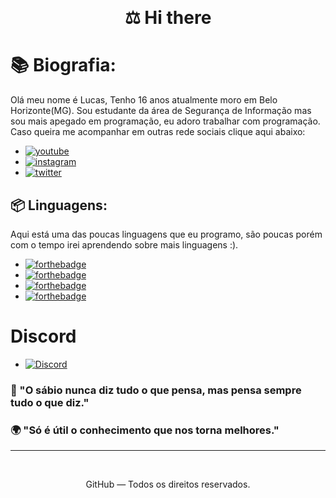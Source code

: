 <p align="center">
<br>
</p>
<h1 align="center"> ⚖️ Hi there</h1>

<p align="center">

# 📚 Biografia:
Olá meu nome é Lucas, Tenho 16 anos atualmente moro em Belo Horizonte(MG). Sou estudante da área de Segurança de Informação mas sou mais apegado em programação, eu adoro trabalhar com programação. Caso queira me acompanhar em outras rede sociais clique aqui abaixo:

* [![youtube](https://img.shields.io/badge/-Youtube-FF0000?style=appveyor&amp;labelColor=FF0000&amp;logo=youtube&amp;logoColor=white&amp)](https://www.youtube.com/channel/UC5xGCyMooq694Ta0YU2qTBQ?view_as=subscriber)
* [![instagram](https://img.shields.io/badge/-Instagram-blueviolet?style=flat-square&amp;logo=Instagram&amp;logoColor=white&amp)](https://www.instagram.com/Fixaky/)
* [![twitter](https://img.shields.io/badge/-@Fixaky-33F0FF?style=flat-square&amp;labelColor=33F0FF&amp;logo=twitter&amp;logoColor=white&amp)](https://twitter.com/Fixakyy)

## 📦 Linguagens:

Aqui está uma das poucas linguagens que eu programo, são poucas porém com o tempo irei aprendendo sobre mais linguagens :).


* [![forthebadge](https://img.shields.io/badge/javascript%20-%23323330.svg?&style=for-the-badge&logo=javascript&logoColor=%23F7DF1E)](https://pt.wikipedia.org/wiki/JavaScript)
* [![forthebadge](https://img.shields.io/badge/c++%20-%2300599C.svg?&style=for-the-badge&logo=c%2B%2B&ogoColor=white)](https://pt.wikipedia.org/wiki/C%2B%2B)
* [![forthebadge](https://img.shields.io/badge/python%20-%2314354C.svg?&style=for-the-badge&logo=python&logoColor=white)](https://www.python.org/)
* [![forthebadge](https://img.shields.io/badge/html5%20-%23E34F26.svg?&style=for-the-badge&logo=html5&logoColor=white)](https://pt.wikipedia.org/wiki/HTML5)

# Discord  
* [![Discord](https://prnt.sc/w2e2gy.png)](https://discordapp.com/)

### 🧠 "O sábio nunca diz tudo o que pensa, mas pensa sempre tudo o que diz." 
### 🌍 "Só é útil o conhecimento que nos torna melhores."

<hr>
<br>
<p align="center">GitHub — Todos os direitos reservados.</p>
